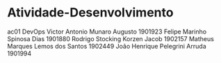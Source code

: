 # Atividade-Desenvolvimento
ac01 DevOps
Victor Antonio Munaro Augusto 1901923
Felipe Marinho Spinosa Dias 1901880
Rodrigo Stocking Korzen Jacob 1902157
Matheus Marques Lemos dos Santos 1902449
João Henrique Pelegrini Arruda 1901994
